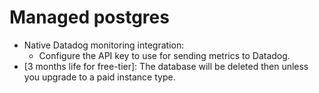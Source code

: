 # Managed postgres

- Native Datadog monitoring integration:
  - Configure the API key to use for sending metrics to Datadog.
- [3 months life for free-tier]: The database will be deleted then unless you upgrade to a paid instance type.